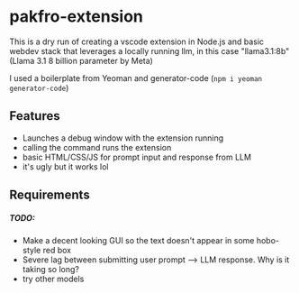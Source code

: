 # pakfro-extension

This is a dry run of creating a vscode extension in Node.js and basic webdev stack that leverages a locally running llm, in this case "llama3.1:8b" (Llama 3.1 8 billion parameter by Meta)

I used a boilerplate from Yeoman and generator-code (`npm i yeoman generator-code`)
## Features

- Launches a debug window with the extension running
- calling the command runs the extension
- basic HTML/CSS/JS for prompt input and response from LLM
- it's ugly but it works lol


## Requirements
##### TODO:

- Make a decent looking GUI so the text doesn't appear in some hobo-style red box
- Severe lag between submitting user prompt --> LLM response. Why is it taking so long?
- try other models
